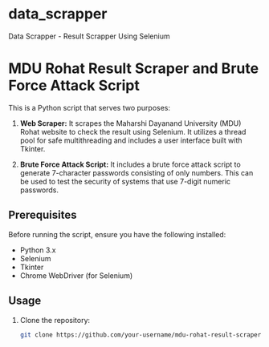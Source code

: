 # data_scrapper
Data Scrapper - Result Scrapper Using Selenium

# MDU Rohat Result Scraper and Brute Force Attack Script

This is a Python script that serves two purposes:

1. **Web Scraper:** It scrapes the Maharshi Dayanand University (MDU) Rohat website to check the result using Selenium. It utilizes a thread pool for safe multithreading and includes a user interface built with Tkinter.

2. **Brute Force Attack Script:** It includes a brute force attack script to generate 7-character passwords consisting of only numbers. This can be used to test the security of systems that use 7-digit numeric passwords.

## Prerequisites

Before running the script, ensure you have the following installed:

- Python 3.x
- Selenium
- Tkinter
- Chrome WebDriver (for Selenium)

## Usage

1. Clone the repository:

   ```sh
   git clone https://github.com/your-username/mdu-rohat-result-scraper.git

    ```

    

